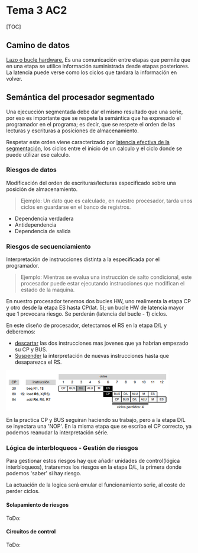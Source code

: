 # Tema 3 AC2

[TOC]

## Camino de datos



<u>Lazo o bucle hardware.</u> Es una comunicación entre etapas que permite que en una etapa se utilice información suministrada desde etapas posteriores. La latencia puede verse como los ciclos que tardara la información en volver.

## Semántica del procesador segmentado

Una ejecucción segmentada debe dar el mismo resultado que una serie, por eso es importante que se respete la semántica que ha expresado el programador en el programa; es decir, que se respete el orden de las lecturas y escrituras a posiciones de almacenamiento.

Respetar este orden viene caracterizado por <u>latencia efectiva de la segmentación</u>, los ciclos entre el inicio de un calculo y el ciclo donde se puede utilizar ese calculo.

### Riesgos de datos

Modificación del orden de escrituras/lecturas especificado sobre una posición de almacenamiento.

> Ejemplo: Un dato que es calculado, en nuestro procesador, tarda unos ciclos en guardarse en el banco de registros.

* Dependencia verdadera
* Antidependencia
* Dependencia de salida

### Riesgos de secuenciamiento

Interpretación de instrucciones distinta a la especificada por el programador.

> Ejemplo: Mientras se evalua una instrucción de salto condicional, este procesador puede estar ejecutando instrucciones que modifican el estado de la maquina.

En nuestro procesador tenemos dos bucles HW, uno realimenta la etapa CP y otro desde la etapa ES hasta CP(lat. 5); un bucle HW de latencia mayor que 1 provocara riesgo. Se perderán (latencia del bucle - 1) ciclos.

En este diseño de procesador, detectamos el RS en la etapa D/L y deberemos: 

* <u>descartar</u> las dos instrucciones mas jovenes que ya habrian empezado su CP y BUS.
* <u>Suspender</u> la interpretación de nuevas instrucciones hasta que desaparezca el RS.

![image-](rsc\rs1.jpg)

En la practica CP y BUS seguiran haciendo su trabajo, pero a la etapa D/L se inyectara una 'NOP'.  En la misma etapa que se escriba el CP correcto, ya podemos reanudar la interpretación série.

### Lógica de interbloqueos - Gestión de riesgos

Para gestionar estos riesgos hay que añadir unidades de control(lógica interbloqueos), trataremos los riesgos en la etapa D/L, la primera donde podemos 'saber' si hay riesgo. 

La actuación de la logica será emular el funcionamiento serie, al coste de perder ciclos.

#### Solapamiento de riesgos

ToDo:

#### Circuitos de control

ToDo:

